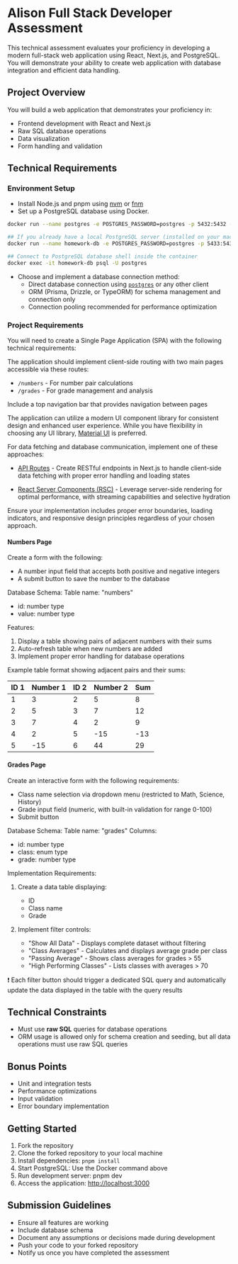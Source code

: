 # Alison Full Stack Developer Assessment

This technical assessment evaluates your proficiency in developing a modern full-stack web application using React, Next.js, and PostgreSQL. You will demonstrate your ability to create web application with database integration and efficient data handling.

## Project Overview

You will build a web application that demonstrates your proficiency in:

- Frontend development with React and Next.js
- Raw SQL database operations
- Data visualization
- Form handling and validation

## Technical Requirements

### Environment Setup

- Install Node.js and pnpm using [nvm](https://github.com/nvm-sh/nvm) or [fnm](https://github.com/Schniz/fnm)
- Set up a PostgreSQL database using Docker.

```bash
docker run --name postgres -e POSTGRES_PASSWORD=postgres -p 5432:5432 -d postgres

## If you already have a local PostgreSQL server (installed on your machine) and it runs on localhost:5432
docker run --name homework-db -e POSTGRES_PASSWORD=postgres -p 5433:5432 -d postgres

## Connect to PostgreSQL database shell inside the container
docker exec -it homework-db psql -U postgres

```

- Choose and implement a database connection method:
  - Direct database connection using [`postgres`](https://github.com/porsager/postgres) or any other client
  - ORM (Prisma, Drizzle, or TypeORM) for schema management and connection only
  - Connection pooling recommended for performance optimization

### Project Requirements

You will need to create a Single Page Application (SPA) with the following technical requirements:

The application should implement client-side routing with two main pages accessible via these routes:

- `/numbers` - For number pair calculations
- `/grades` - For grade management and analysis

Include a top navigation bar that provides navigation between pages

The application can utilize a modern UI component library for consistent design and enhanced user experience. While you have flexibility in choosing any UI library, [Material UI](https://mui.com/) is preferred.

For data fetching and database communication, implement one of these approaches:

- [API Routes](https://nextjs.org/docs/pages/building-your-application/routing/api-routes) - Create RESTful endpoints in Next.js to handle client-side data fetching with proper error handling and loading states

- [React Server Components (RSC)](https://nextjs.org/docs/app/getting-started/fetching-data) - Leverage server-side rendering for optimal performance, with streaming capabilities and selective hydration

Ensure your implementation includes proper error boundaries, loading indicators, and responsive design principles regardless of your chosen approach.

#### Numbers Page

Create a form with the following:

- A number input field that accepts both positive and negative integers
- A submit button to save the number to the database

Database Schema:
Table name: "numbers"

- id: number type
- value: number type

Features:

1. Display a table showing pairs of adjacent numbers with their sums
2. Auto-refresh table when new numbers are added
3. Implement proper error handling for database operations

Example table format showing adjacent pairs and their sums:

| ID 1 | Number 1 | ID 2 | Number 2 | Sum |
| ---- | -------- | ---- | -------- | --- |
| 1    | 3        | 2    | 5        | 8   |
| 2    | 5        | 3    | 7        | 12  |
| 3    | 7        | 4    | 2        | 9   |
| 4    | 2        | 5    | -15      | -13 |
| 5    | -15      | 6    | 44       | 29  |

#### Grades Page

Create an interactive form with the following requirements:

- Class name selection via dropdown menu (restricted to Math, Science, History)
- Grade input field (numeric, with built-in validation for range 0-100)
- Submit button

Database Schema:
Table name: "grades"
Columns:

- id: number type
- class: enum type
- grade: number type

Implementation Requirements:

1. Create a data table displaying:

   - ID
   - Class name
   - Grade

2. Implement filter controls:
   - "Show All Data" - Displays complete dataset without filtering
   - "Class Averages" - Calculates and displays average grade per class
   - "Passing Average" - Shows class averages for grades > 55
   - "High Performing Classes" - Lists classes with averages > 70

❗ Each filter button should trigger a dedicated SQL query and automatically update the data displayed in the table with the query results

## Technical Constraints

- Must use **raw SQL** queries for database operations
- ORM usage is allowed only for schema creation and seeding, but all data operations must use raw SQL queries

## Bonus Points

- Unit and integration tests
- Performance optimizations
- Input validation
- Error boundary implementation

## Getting Started

1. Fork the repository
2. Clone the forked repository to your local machine
3. Install dependencies: `pnpm install`
4. Start PostgreSQL: Use the Docker command above
5. Run development server: pnpm dev
6. Access the application: <http://localhost:3000>

## Submission Guidelines

- Ensure all features are working
- Include database schema
- Document any assumptions or decisions made during development
- Push your code to your forked repository
- Notify us once you have completed the assessment
